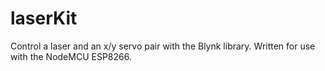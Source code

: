 # laserKit
Control a laser and an x/y servo pair with the Blynk library. Written for use with the NodeMCU ESP8266.
